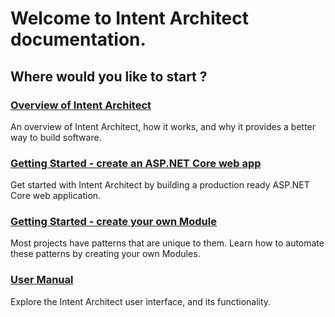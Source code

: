 # Welcome to Intent Architect documentation.

## Where would you like to start ?

### [Overview of Intent Architect](articles/getting_started/intro.md)
An overview of Intent Architect, how it works, and why it provides a better way to build software.

### [Getting Started - create an ASP.NET Core web app](articles/getting_started/create_an_aspnetcore_web_app.md)
Get started with Intent Architect by building a production ready ASP.NET Core web application.

### [Getting Started - create your own Module](articles/getting_started/create_your_own_module.md)
Most projects have patterns that are unique to them. Learn how to automate these patterns by creating your own Modules.

### [User Manual](articles/user_manual/shell.md)
Explore the Intent Architect user interface, and its functionality.